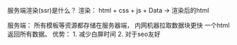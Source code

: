 服务端渲染(ssr)是什么？
渲染： html + css + js + Data -> 渲染后的html

服务端：
    所有模板等资源都存储在服务器端，
    内网机器拉取数据块更快
    一个html返回所有数据。
优势：
    1. 减少白屏时间
    2. 对于seo友好